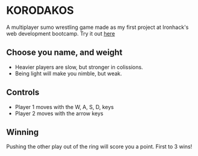 # KORODAKOS

A multiplayer sumo wrestling game made as my first project at Ironhack's web development bootcamp.
Try it out [here](https://nicomellon.github.io/korodakos/)

## Choose you name, and weight

  - Heavier players are slow, but stronger in colissions.
  - Being light will make you nimble, but weak.
  
## Controls
  
  - Player 1 moves with the W, A, S, D, keys
  - Player 2 moves with the arrow keys
  
## Winning

Pushing the other play out of the ring will score you a point. First to 3 wins!

